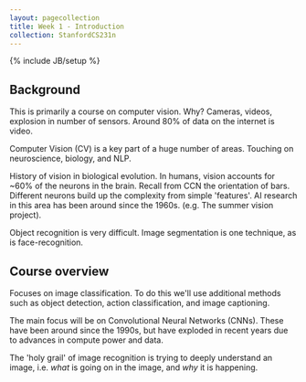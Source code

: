 ```yaml
---
layout: pagecollection
title: Week 1 - Introduction
collection: StanfordCS231n
---
```

{% include JB/setup %}

## Background
This is primarily a course on computer vision. Why? Cameras, videos, explosion in number of sensors. Around 80% of data on the internet is video.

Computer Vision (CV) is a key part of a huge number of areas. Touching on neuroscience, biology, and NLP.

History of vision in biological evolution. In humans, vision accounts for ~60% of the neurons in the brain. Recall from CCN the orientation of bars. Different neurons build up the complexity from simple 'features'. AI research in this area has been around since the 1960s. (e.g. The summer vision project).

Object recognition is very difficult. Image segmentation is one technique, as is face-recognition.

## Course overview
Focuses on image classification. To do this we'll use additional methods such as object detection, action classification, and image captioning.

The main focus will be on Convolutional Neural Networks (CNNs). These have been around since the 1990s, but have exploded in recent years due to advances in compute power and data.

The 'holy grail' of image recognition is trying to deeply understand an image, i.e. _what_ is going on in the image, and _why_ it is happening.